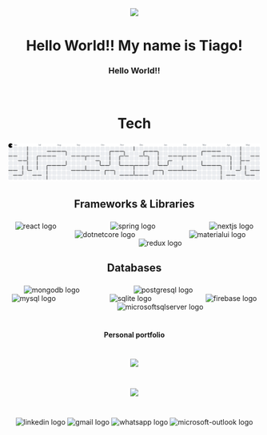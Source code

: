 <div align="center">
  <img height="25" src="https://i.postimg.cc/tRssmNzc/image-7.png"  />
</div>

<h1 align="center">Hello World!! My name is Tiago!</h1>

###

<h3 align="center">Hello World!!</h3>

###

<br clear="both">

###

<h1 align="center">Tech</h1>

###

<picture>
  <source media="(prefers-color-scheme: dark)" srcset="https://raw.githubusercontent.com/LKdoge/LKdoge/output/pacman-contribution-graph-dark.svg">
  <source media="(prefers-color-scheme: light)" srcset="https://raw.githubusercontent.com/LKdoge/LKdoge/output/pacman-contribution-graph.svg">
  <img alt="pacman contribution graph" src="https://raw.githubusercontent.com/LKdoge/LKdoge/output/pacman-contribution-graph.svg">
</picture>

###

<h2 align="center">Frameworks & Libraries</h2>

###

<div align="center">
  <img src="https://cdn.simpleicons.org/react/61DAFB" height="40" alt="react logo"  />
  <img width="100" />
  <img src="https://cdn.jsdelivr.net/gh/devicons/devicon/icons/spring/spring-original.svg" height="40" alt="spring logo"  />
  <img width="100" />
  <img src="https://cdn.jsdelivr.net/gh/devicons/devicon/icons/nextjs/nextjs-original.svg" height="40" alt="nextjs logo"  />
  <img width="100" />
  <img src="https://cdn.jsdelivr.net/gh/devicons/devicon/icons/dotnetcore/dotnetcore-original.svg" height="40" alt="dotnetcore logo"  />
  <img width="100" />
  <img src="https://cdn.jsdelivr.net/gh/devicons/devicon/icons/materialui/materialui-original.svg" height="40" alt="materialui logo"  />
  <img width="100" />
  <img src="https://cdn.jsdelivr.net/gh/devicons/devicon/icons/redux/redux-original.svg" height="40" alt="redux logo"  />
</div>

###

<h2 align="center">Databases</h2>

###

<div align="center">
  <img src="https://cdn.jsdelivr.net/gh/devicons/devicon/icons/mongodb/mongodb-original.svg" height="40" alt="mongodb logo"  />
  <img width="100" />
  <img src="https://cdn.jsdelivr.net/gh/devicons/devicon/icons/postgresql/postgresql-original.svg" height="40" alt="postgresql logo"  />
  <img width="100" />
  <img src="https://cdn.jsdelivr.net/gh/devicons/devicon/icons/mysql/mysql-original.svg" height="40" alt="mysql logo"  />
  <img width="100" />
  <img src="https://cdn.jsdelivr.net/gh/devicons/devicon/icons/sqlite/sqlite-original.svg" height="40" alt="sqlite logo"  />
  <img width="100" />
  <img src="https://cdn.jsdelivr.net/gh/devicons/devicon/icons/firebase/firebase-plain.svg" height="40" alt="firebase logo"  />
  <img width="100" />
  <img src="https://cdn.jsdelivr.net/gh/devicons/devicon/icons/microsoftsqlserver/microsoftsqlserver-plain.svg" height="40" alt="microsoftsqlserver logo"  />
</div>

###

<h1 align="left"></h1>

###

<h4 align="center">Personal portfolio</h4>

###

<br clear="both">

<div align="center">
  <a href="https://www.w3schools.com">
    <img height="60" src="https://i.postimg.cc/RVPwnZXr/portfolio-icon-white-sign-business-concept-flat-style-illustration-for-design-web-infographic-vector.png"/>
  </a>
</div>

###

<br clear="both">

<div align="center">
  <img height="25" src="https://i.postimg.cc/tRssmNzc/image-7.png"  />
</div>

###

<br clear="both">

<div align="center">
  <img src="https://raw.githubusercontent.com/maurodesouza/profile-readme-generator/master/src/assets/icons/social/linkedin/default.svg" width="95" height="15" alt="linkedin logo"  />
  <img src="https://raw.githubusercontent.com/maurodesouza/profile-readme-generator/master/src/assets/icons/social/gmail/default.svg" width="95" height="15" alt="gmail logo"  />
  <img src="https://raw.githubusercontent.com/maurodesouza/profile-readme-generator/master/src/assets/icons/social/whatsapp/default.svg" width="95" height="15" alt="whatsapp logo"  />
  <img src="https://raw.githubusercontent.com/maurodesouza/profile-readme-generator/master/src/assets/icons/social/microsoft-outlook/default.svg" width="95" height="15" alt="microsoft-outlook logo"  />
</div>

###
